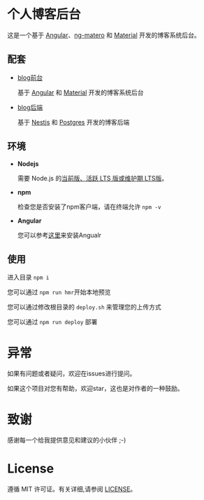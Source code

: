 # 个人博客后台

这是一个基于 [Angular](https://github.com/angular/angular)、[ng-matero](https://github.com/ng-matero/ng-matero)  和 [Material](https://github.com/angular/material) 开发的博客系统后台。

## 配套

- [blog前台](https://github.com/KuuBee/blog)

  基于 [Angular](https://github.com/angular/angular) 和 [Material](https://github.com/angular/material) 开发的博客系统后台

- [blog后端](https://github.com/KuuBee/blog-backend)

  基于 [Nestjs](https://github.com/nestjs/nest) 和 [Postgres](https://github.com/postgres/postgres) 开发的博客后端

## 环境

- **Nodejs**

  需要 Node.js 的[当前版、活跃 LTS 版或维护期 LTS版](https://nodejs.org/about/releases)。

- **npm**

  检查您是否安装了npm客户端，请在终端允许 `npm -v`

- **Angular**

  您可以参考[这里](https://angular.cn/guide/setup-local#install-the-angular-cli)来安装Angualr

## 使用

进入目录 `npm i`

您可以通过 `npm run hmr`开始本地预览

您可以通过修改根目录的 `deploy.sh` 来管理您的上传方式

您可以通过 `npm run deploy` 部署

# 异常

如果有问题或者疑问，欢迎在issues进行提问。

如果这个项目对您有帮助，欢迎star，这也是对作者的一种鼓励。


# 致谢

感谢每一个给我提供意见和建议的小伙伴 ;-)

# License

遵循 MIT 许可证。有关详细,请参阅 [LICENSE](https://github.com/qiubaiying/qiubaiying.github.io/blob/master/LICENSE)。

